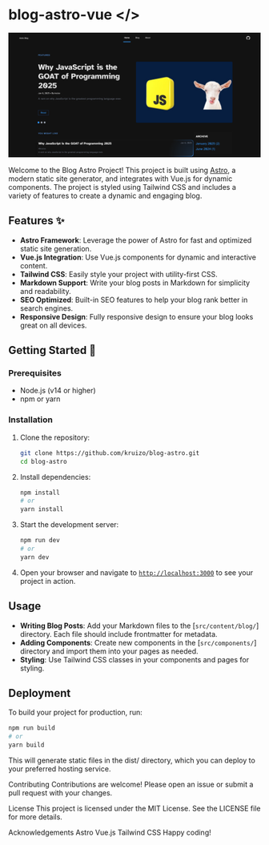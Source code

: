 # blog-astro-vue </>

![blog](./public/image.png)

Welcome to the Blog Astro Project! This project is built using [Astro](https://astro.build/), a modern static site generator, and integrates with Vue.js for dynamic components. The project is styled using Tailwind CSS and includes a variety of features to create a dynamic and engaging blog.

## Features ✨

- **Astro Framework**: Leverage the power of Astro for fast and optimized static site generation.
- **Vue.js Integration**: Use Vue.js components for dynamic and interactive content.
- **Tailwind CSS**: Easily style your project with utility-first CSS.
- **Markdown Support**: Write your blog posts in Markdown for simplicity and readability.
- **SEO Optimized**: Built-in SEO features to help your blog rank better in search engines.
- **Responsive Design**: Fully responsive design to ensure your blog looks great on all devices.

## Getting Started 🚀

### Prerequisites

- Node.js (v14 or higher)
- npm or yarn

### Installation

1. Clone the repository:

   ```sh
   git clone https://github.com/kruizo/blog-astro.git
   cd blog-astro
   ```

2. Install dependencies:

   ```sh
   npm install
   # or
   yarn install
   ```

3. Start the development server:

   ```sh
   npm run dev
   # or
   yarn dev
   ```

4. Open your browser and navigate to [`http://localhost:3000`](http://localhost:3000) to see your project in action.

## Usage

- **Writing Blog Posts**: Add your Markdown files to the [`src/content/blog/`] directory. Each file should include frontmatter for metadata.
- **Adding Components**: Create new components in the [`src/components/`] directory and import them into your pages as needed.
- **Styling**: Use Tailwind CSS classes in your components and pages for styling.

## Deployment

To build your project for production, run:

```sh
npm run build
# or
yarn build
```

This will generate static files in the dist/ directory, which you can deploy to your preferred hosting service.

Contributing
Contributions are welcome! Please open an issue or submit a pull request with your changes.

License
This project is licensed under the MIT License. See the LICENSE file for more details.

Acknowledgements
Astro
Vue.js
Tailwind CSS
Happy coding!
